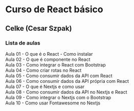 # Curso de React básico
## Celke (Cesar Szpak)
### Lista de aulas

Aula 01 - O que é o React - Como instalar  
Aula 02 - O que é componente no React  
Aula 03 - Como integrar o React com Bootstrap  
Aula 04 - Como criar rotas no React  
Aula 05 - Como consumir dados da API com React  
Aula 06 - Como consumir dados da API própria com React  
Aula 07 - O que é Nextjs e como usar  
Aula 08 - Como consumir dados da API no Nextjs e React  
Aula 09 - Como integrar o Nextjs com o Bootstrap  
Aula 10 - Como usar Fontawesome no Nextjs  